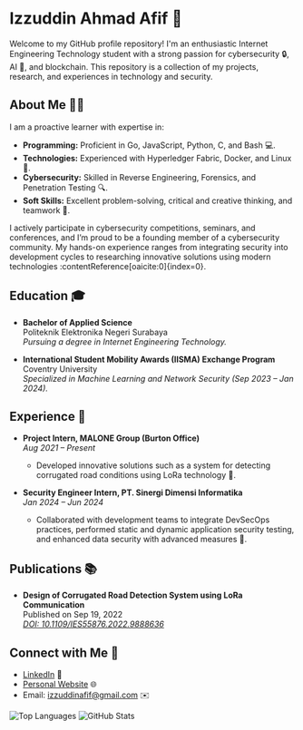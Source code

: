 # Izzuddin Ahmad Afif 🚀

Welcome to my GitHub profile repository! I'm an enthusiastic Internet Engineering Technology student with a strong passion for cybersecurity 🔒, AI 🤖, and blockchain. This repository is a collection of my projects, research, and experiences in technology and security.

## About Me 👨‍💻

I am a proactive learner with expertise in:
- **Programming:** Proficient in Go, JavaScript, Python, C, and Bash 💻.
- **Technologies:** Experienced with Hyperledger Fabric, Docker, and Linux 🐳.
- **Cybersecurity:** Skilled in Reverse Engineering, Forensics, and Penetration Testing 🔍.
- **Soft Skills:** Excellent problem-solving, critical and creative thinking, and teamwork 🤝.

I actively participate in cybersecurity competitions, seminars, and conferences, and I’m proud to be a founding member of a cybersecurity community. My hands-on experience ranges from integrating security into development cycles to researching innovative solutions using modern technologies :contentReference[oaicite:0]{index=0}.

## Education 🎓

- **Bachelor of Applied Science**  
  Politeknik Elektronika Negeri Surabaya  
  *Pursuing a degree in Internet Engineering Technology.*

- **International Student Mobility Awards (IISMA) Exchange Program**  
  Coventry University  
  *Specialized in Machine Learning and Network Security (Sep 2023 – Jan 2024).*

## Experience 💼

- **Project Intern, MALONE Group (Burton Office)**  
  *Aug 2021 – Present*  
  - Developed innovative solutions such as a system for detecting corrugated road conditions using LoRa technology 🚗.

- **Security Engineer Intern, PT. Sinergi Dimensi Informatika**  
  *Jan 2024 – Jun 2024*  
  - Collaborated with development teams to integrate DevSecOps practices, performed static and dynamic application security testing, and enhanced data security with advanced measures 🔐.

## Publications 📚

- **Design of Corrugated Road Detection System using LoRa Communication**  
  Published on Sep 19, 2022  
  *[DOI: 10.1109/IES55876.2022.9888636](https://doi.org/10.1109/IES55876.2022.9888636)*

## Connect with Me 🤝

- [LinkedIn](https://www.linkedin.com/in/izzuddinafif/) 🔗
- [Personal Website](https://izzudd.in/) 🌐
- Email: [izzuddinafif@gmail.com](mailto:izzuddinafif@gmail.com) ✉️

![Top Languages](https://github-readme-stats.vercel.app/api/top-langs/?username=izzuddinafif&layout=compact) 
![GitHub Stats](https://github-readme-stats.vercel.app/api?username=izzuddinafif&show_icons=true)

